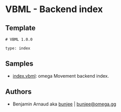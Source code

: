 # VBML - Backend index

## Template

```
# VBML 1.0.0

type: index
```

## Samples

- [index.vbml](https://github.com/omega-gg/backend/blob/master/index.vbml): omega Movement backend index.

## Authors

- Benjamin Arnaud aka [bunjee](http://bunjee.me) | <bunjee@omega.gg>
